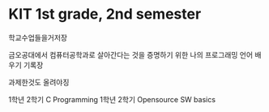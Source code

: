 # KIT 1st grade, 2nd semester

학교수업들을거저장

금오공대에서 컴퓨터공학과로 살아간다는 것을 증명하기 위한 나의 프로그래밍 언어 배우기 기록장

과제한것도 올려야징

1학년 2학기 C Programming
1학년 2학기 Opensource SW basics
